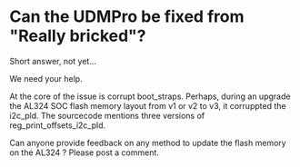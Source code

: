 # Can the UDMPro be fixed from "Really bricked"?

Short answer, not yet...

We need your help.

At the core of the issue is corrupt boot_straps. Perhaps, during an upgrade the AL324 SOC flash memory layout from v1 or v2 to v3, it corruppted the i2c_pld. The sourcecode mentions three versions of reg_print_offsets_i2c_pld.

Can anyone provide feedback on any method to update the flash memory on the AL324 ? Please post a comment.